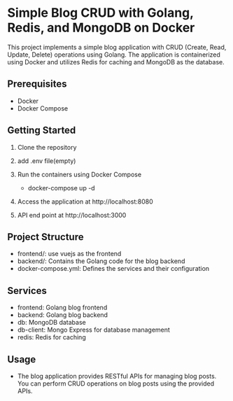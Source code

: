 # Simple Blog CRUD with Golang, Redis, and MongoDB on Docker

This project implements a simple blog application with CRUD (Create, Read, Update, Delete) operations using Golang. The application is containerized using Docker and utilizes Redis for caching and MongoDB as the database.

## Prerequisites
- Docker
- Docker Compose

## Getting Started
1. Clone the repository
2. add .env file(empty)
3. Run the containers using Docker Compose
    - docker-compose up -d

4. Access the application at http://localhost:8080
5. API end point at http://localhost:3000


## Project Structure
- frontend/: use vuejs as the frontend
- backend/: Contains the Golang code for the blog backend
- docker-compose.yml: Defines the services and their configuration


## Services
- frontend: Golang blog frontend
- backend: Golang blog backend
- db: MongoDB database
- db-client: Mongo Express for database management
- redis: Redis for caching

## Usage
- The blog application provides RESTful APIs for managing blog posts. You can perform CRUD operations on blog posts using the provided APIs.
